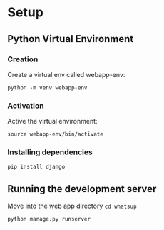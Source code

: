 # Setup

## Python Virtual Environment

### Creation

Create a virtual env called webapp-env:

`python -m venv webapp-env`

### Activation

Active the virtual environment:

`source webapp-env/bin/activate`

### Installing dependencies

`pip install django`

## Running the development server

Move into the web app directory `cd whatsup`

`python manage.py runserver`
